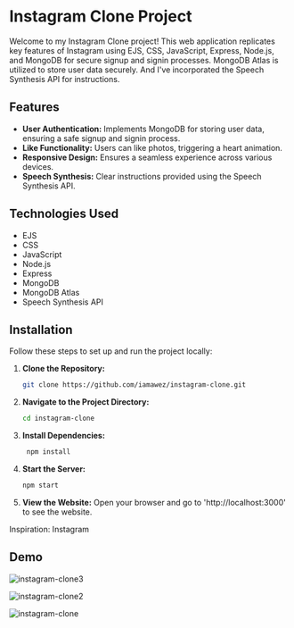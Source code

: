 # Instagram Clone Project

Welcome to my Instagram Clone project! This web application replicates key features of Instagram using EJS, CSS, JavaScript, Express, Node.js, and MongoDB for secure signup and signin processes. MongoDB Atlas is utilized to store user data securely. And I've incorporated the Speech Synthesis API for instructions.

## Features

- **User Authentication:** Implements MongoDB for storing user data, ensuring a safe signup and signin process.
- **Like Functionality:** Users can like photos, triggering a heart animation.
- **Responsive Design:** Ensures a seamless experience across various devices.
- **Speech Synthesis:** Clear instructions provided using the Speech Synthesis API.

## Technologies Used

- EJS
- CSS
- JavaScript
- Node.js
- Express
- MongoDB
- MongoDB Atlas
- Speech Synthesis API

  

## Installation

Follow these steps to set up and run the project locally:

1. **Clone the Repository:**
   ```sh
   git clone https://github.com/iamawez/instagram-clone.git
   

2. **Navigate to the Project Directory:**
    ```sh
   cd instagram-clone

3. **Install Dependencies:**
    ```sh
     npm install
    
4. **Start the Server:**
   ```sh
   npm start
   
5. **View the Website:**
   Open your browser and go to 'http://localhost:3000' to see the website.





Inspiration: Instagram


## Demo

![instagram-clone3](https://github.com/iamawez/instagram-clone/assets/108227269/1683854b-219d-45fd-8149-a84dcbcedf2d)

![instagram-clone2](https://github.com/iamawez/instagram-clone/assets/108227269/53cb80c6-7a48-4f6f-bf80-7d061835c05e)

![instagram-clone](https://github.com/iamawez/instagram-clone/assets/108227269/7b485ac0-6ccd-4725-98ce-07dd023fcd92)




